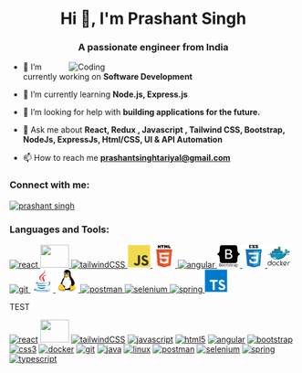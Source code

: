 <h1 align="center">Hi 👋, I'm Prashant Singh</h1>
<h3 align="center">A passionate engineer from India</h3>
<img align="right" alt="Coding" width="400" src="https://globaleducation.s3.ap-south-1.amazonaws.com/globaledu/gif/front-end-development.gif">

- 🔭 I’m currently working on **Software Development**

- 🌱 I’m currently learning **Node.js, Express.js**

- 🤝 I’m looking for help with **building applications for the future.**

- 💬 Ask me about **React, Redux , Javascript , Tailwind CSS, Bootstrap, NodeJs, ExpressJs, Html/CSS, UI & API Automation**

- 📫 How to reach me **prashantsinghtariyal@gmail.com**

<h3 align="left">Connect with me:</h3>
<p align="left">
<a href="https://www.linkedin.com/in/prashant-singh-tariyal/" target="blank"><img align="center" src="https://raw.githubusercontent.com/rahuldkjain/github-profile-readme-generator/master/src/images/icons/Social/linked-in-alt.svg" alt="prashant singh" height="30" width="40" /></a>
<h3 align="left">Languages and Tools:</h3>
<p align="left"> <a href="https://reactjs.org/" target="_blank" rel="noreferrer"> <img src="https://upload.wikimedia.org/wikipedia/commons/a/a7/React-icon.svg" alt="react" width="40" height="40"/> </a> <a href="https://redux.js.org/" target="_blank" rel="noreferrer"> <img src="https://cdn.zapier.com/storage/blog/4ec8fc7dc3a75758a3913bab9e5a4fd8_2.500x278.png" width="50" height="40"/> </a>  <a href="https://tailwindcss.com/" target="_blank" rel="noreferrer"> <img src="https://getlogovector.com/wp-content/uploads/2021/01/tailwind-css-logo-vector.png" alt="tailwindCSS" width="80" height="40"/> </a><a href="https://developer.mozilla.org/en-US/docs/Web/JavaScript" target="_blank" rel="noreferrer"> <img src="https://raw.githubusercontent.com/devicons/devicon/master/icons/javascript/javascript-original.svg" alt="javascript" width="40" height="40"/> </a><a href="https://www.w3.org/html/" target="_blank" rel="noreferrer"> <img src="https://raw.githubusercontent.com/devicons/devicon/master/icons/html5/html5-original-wordmark.svg" alt="html5" width="40" height="40"/> </a><a href="https://angular.io" target="_blank" rel="noreferrer"> <img src="https://angular.io/assets/images/logos/angular/angular.svg" alt="angular" width="40" height="40"/> </a> <a href="https://getbootstrap.com" target="_blank" rel="noreferrer"> <img src="https://raw.githubusercontent.com/devicons/devicon/master/icons/bootstrap/bootstrap-plain-wordmark.svg" alt="bootstrap" width="40" height="40"/> </a> <a href="https://www.w3schools.com/css/" target="_blank" rel="noreferrer"> <img src="https://raw.githubusercontent.com/devicons/devicon/master/icons/css3/css3-original-wordmark.svg" alt="css3" width="40" height="40"/> </a> <a href="https://www.docker.com/" target="_blank" rel="noreferrer"> <img src="https://raw.githubusercontent.com/devicons/devicon/master/icons/docker/docker-original-wordmark.svg" alt="docker" width="40" height="40"/> </a> <a href="https://git-scm.com/" target="_blank" rel="noreferrer"> <img src="https://www.vectorlogo.zone/logos/git-scm/git-scm-icon.svg" alt="git" width="40" height="40"/> </a> <a href="https://www.java.com" target="_blank" rel="noreferrer"> <img src="https://raw.githubusercontent.com/devicons/devicon/master/icons/java/java-original.svg" alt="java" width="40" height="40"/> </a>  <a href="https://www.linux.org/" target="_blank" rel="noreferrer"> <img src="https://raw.githubusercontent.com/devicons/devicon/master/icons/linux/linux-original.svg" alt="linux" width="40" height="40"/> </a> <a href="https://postman.com" target="_blank" rel="noreferrer"> <img src="https://www.vectorlogo.zone/logos/getpostman/getpostman-icon.svg" alt="postman" width="40" height="40"/> </a> <a href="https://www.selenium.dev" target="_blank" rel="noreferrer"> <img src="https://raw.githubusercontent.com/detain/svg-logos/780f25886640cef088af994181646db2f6b1a3f8/svg/selenium-logo.svg" alt="selenium" width="40" height="40"/> </a> <a href="https://spring.io/" target="_blank" rel="noreferrer"> <img src="https://www.vectorlogo.zone/logos/springio/springio-icon.svg" alt="spring" width="40" height="40"/> </a> <a href="https://www.typescriptlang.org/" target="_blank" rel="noreferrer"> <img src="https://raw.githubusercontent.com/devicons/devicon/master/icons/typescript/typescript-original.svg" alt="typescript" width="40" height="40"/> </a> </p>


TEST

<p align="left">
  <a href="https://reactjs.org/" target="_blank" rel="noreferrer"><img src="URL_TO_REACT_LOGO" alt="react" width="40" height="40"/></a>
  <a href="https://redux.js.org/" target="_blank" rel="noreferrer"><img src="URL_TO_REDUX_LOGO" width="50" height="40"/></a>
  <a href="https://tailwindcss.com/" target="_blank" rel="noreferrer"><img src="URL_TO_TAILWIND_CSS_LOGO" alt="tailwindCSS" width="80" height="40"/></a>
  <a href="https://developer.mozilla.org/en-US/docs/Web/JavaScript" target="_blank" rel="noreferrer"><img src="URL_TO_JAVASCRIPT_LOGO" alt="javascript" width="40" height="40"/></a>
  <a href="https://www.w3.org/html/" target="_blank" rel="noreferrer"><img src="URL_TO_HTML5_LOGO" alt="html5" width="40" height="40"/></a>
  <a href="https://angular.io" target="_blank" rel="noreferrer"><img src="URL_TO_ANGULAR_LOGO" alt="angular" width="40" height="40"/></a>
  <a href="https://getbootstrap.com" target="_blank" rel="noreferrer"><img src="URL_TO_BOOTSTRAP_LOGO" alt="bootstrap" width="40" height="40"/></a>
  <a href="https://www.w3schools.com/css/" target="_blank" rel="noreferrer"><img src="URL_TO_CSS3_LOGO" alt="css3" width="40" height="40"/></a>
  <a href="https://www.docker.com/" target="_blank" rel="noreferrer"><img src="URL_TO_DOCKER_LOGO" alt="docker" width="40" height="40"/></a>
  <a href="https://git-scm.com/" target="_blank" rel="noreferrer"><img src="URL_TO_GIT_LOGO" alt="git" width="40" height="40"/></a>
  <a href="https://www.java.com" target="_blank" rel="noreferrer"><img src="URL_TO_JAVA_LOGO" alt="java" width="40" height="40"/></a>
  <a href="https://www.linux.org/" target="_blank" rel="noreferrer"><img src="URL_TO_LINUX_LOGO" alt="linux" width="40" height="40"/></a>
  <a href="https://postman.com" target="_blank" rel="noreferrer"><img src="URL_TO_POSTMAN_LOGO" alt="postman" width="40" height="40"/></a>
  <a href="https://www.selenium.dev" target="_blank" rel="noreferrer"><img src="URL_TO_SELENIUM_LOGO" alt="selenium" width="40" height="40"/></a>
  <a href="https://spring.io/" target="_blank" rel="noreferrer"><img src="URL_TO_SPRING_LOGO" alt="spring" width="40" height="40"/></a>
  <a href="https://www.typescriptlang.org/" target="_blank" rel="noreferrer"><img src="URL_TO_TYPESCRIPT_LOGO" alt="typescript" width="40" height="40"/></a>
</p>
